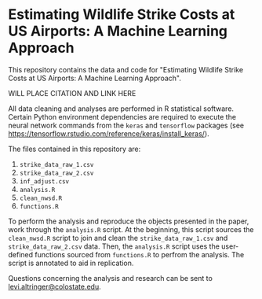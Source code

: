 # Estimating Wildlife Strike Costs at US Airports: A Machine Learning Approach

This repository contains the data and code for "Estimating Wildlife Strike Costs at US Airports: A Machine Learning Approach".

WILL PLACE CITATION AND LINK HERE

All data cleaning and analyses are performed in R statistical software. Certain Python environment dependencies are required to execute the neural network commands from the `keras` and `tensorflow` packages (see <https://tensorflow.rstudio.com/reference/keras/install_keras/>).

The files contained in this repository are:

  1. `strike_data_raw_1.csv`
  2. `strike_data_raw_2.csv`
  3. `inf_adjust.csv`
  4. `analysis.R`
  5. `clean_nwsd.R`
  6. `functions.R`

To perform the analysis and reproduce the objects presented in the paper, work through the `analysis.R` script. At the beginning, this script sources the `clean_nwsd.R` script to join and clean the `strike_data_raw_1.csv` and `strike_data_raw_2.csv` data. Then, the `analysis.R` script uses the user-defined functions sourced from `functions.R` to perfrom the analysis. The script is annotated to aid in replication.

Questions concerning the analysis and research can be sent to <levi.altringer@colostate.edu>.

